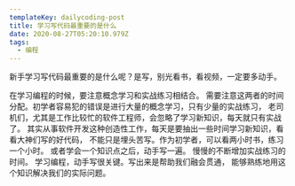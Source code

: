 ```yaml
---
templateKey: dailycoding-post
title: 学习写代码最重要的是什么
date: 2020-08-27T05:20:10.979Z
tags:
  - 编程
---
```

新手学习写代码最重要的是什么呢？是写，别光看书，看视频，一定要多动手。

在学习编程的时候，要注意概念学习和实战练习相结合。
需要注意这两者的时间分配。初学者容易犯的错误是进行大量的概念学习，只有少量的实战练习，
老司机们，尤其是工作比较忙的软件工程师，会忽略了学习新知识，每天就只有实战了。
其实从事软件开发这种创造性工作，每天是要抽出一些时间学习新知识，看看大神们写的好代码，
不能只是埋头苦写。作为初学者，可以看两小时书，练习一个小时。
或者学会一个知识点之后，动手写一遍。
慢慢的不断增加实战练习的时间。
学习编程，动手写很关键。写出来是帮助我们融会贯通，
能够熟练地用这个知识解决我们的实际问题。
